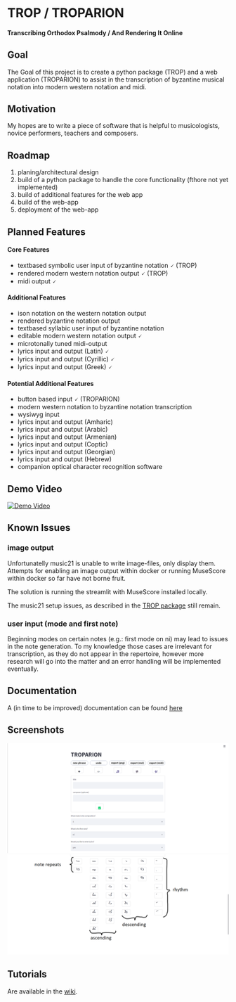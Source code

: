 # TROP / TROPARION
#### **Tr**anscribing **O**rthodox **P**salmody / **A**nd **R**endering **I**t **On**line


## Goal
The Goal of this project is to create a python package (TROP) and a web application (TROPARION) to assist in the transcription of byzantine musical notation into modern western notation and midi. 

## Motivation
My hopes are to write a piece of software that is helpful to musicologists, novice performers, teachers and composers.

## Roadmap
1. planing/architectural design
2. build of a python package to handle the core functionality (fthore not yet implemented)
3. build of additional features for the web app
4. build of the web-app
5. deployment of the web-app

## Planned Features
#### Core Features
- textbased symbolic user input of byzantine notation 🗸 (TROP)
- rendered modern western notation output 🗸 (TROP)
- midi output 🗸

#### Additional Features
- ison notation on the western notation output
- rendered byzantine notation output 
- textbased syllabic user input of byzantine notation
- editable modern western notation output 🗸 
- microtonally tuned midi-output 
- lyrics input and output (Latin) 🗸
- lyrics input and output (Cyrillic) 🗸
- lyrics input and output (Greek) 🗸
 
#### Potential  Additional Features
- button based input 🗸 (TROPARION)
- modern western notation to byzantine notation transcription
- wysiwyg input
- lyrics input and output (Amharic)
- lyrics input and output (Arabic)
- lyrics input and output (Armenian)
- lyrics input and output (Coptic)
- lyrics input and output (Georgian)
- lyrics input and output (Hebrew)
- companion optical character recognition software

## Demo Video
[![Demo Video](https://img.youtube.com/vi/_AV6600NBpw/0.jpg)](https://www.youtube.com/watch?v=_AV6600NBpw)

## Known Issues
### image output
Unfortunatelly music21 is unable to write image-files, only display them. Attempts for enabling an image output within docker or running MuseScore within docker so far have not borne fruit. 

The solution is running the streamlit with MuseScore installed locally. 

The music21 setup issues, as described in the [TROP package](https://github.com/jaworiwanow/trop) still remain. 

### user input (mode and first note)
Beginning modes on certain notes (e.g.: first mode on ni) may lead to issues in the note generation.
To my knowledge those cases are irrelevant for transcription, as they do not appear in the repertoire, however more research will go into the matter and an error handling will be implemented eventually. 

## Documentation
A (in time to be improved) documentation can be found [here](https://jaworiwanow.github.io/trop/trop.html)

## Screenshots
![](docs/screenshots/Screenshot1.png)
![](docs/screenshots/Screenshot2a.png)
## Tutorials
Are available in the [wiki](https://github.com/jaworiwanow/troparion/wiki/tutorials).
